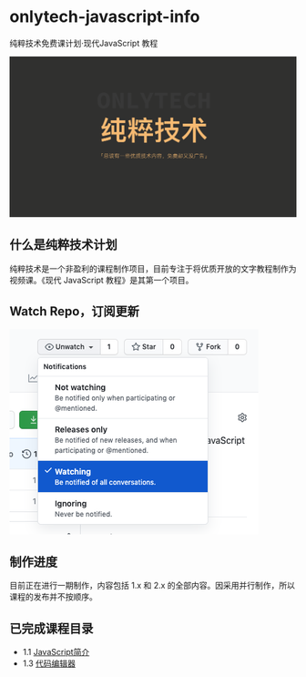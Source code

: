 # onlytech-javascript-info

纯粹技术免费课计划·现代JavaScript 教程

![picture 1](images/2bb77f504f3f38f53fb7ca1a3cdf89bdbca674e8fe455e92c5c8eb103928060e.png)  

## 什么是纯粹技术计划

纯粹技术是一个非盈利的课程制作项目，目前专注于将优质开放的文字教程制作为视频课。《现代 JavaScript 教程》是其第一个项目。

## Watch Repo，订阅更新

![picture 2](images/40e37b966bbfb5bbc4627962927a567c250ebe3ea0f0661f326839f7e2fc5168.png)  


## 制作进度

目前正在进行一期制作，内容包括 1.x 和 2.x 的全部内容。因采用并行制作，所以课程的发布并不按顺序。

## 已完成课程目录

- 1.1 [JavaScript简介](https://www.bilibili.com/video/BV1Gp4y1r7K3) 
- 1.3 [代码编辑器](https://www.bilibili.com/video/BV19Z4y137KW/) 